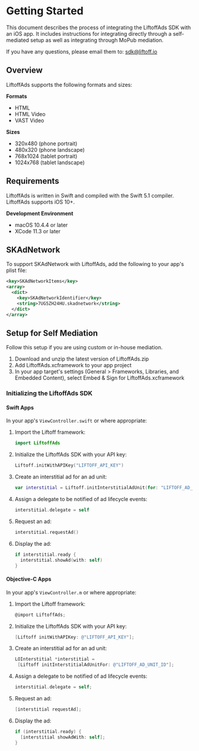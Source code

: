 # Getting Started

This document describes the process of integrating the LiftoffAds SDK with an iOS app. It includes
instructions for integrating directly through a self-mediated setup as well as integrating through MoPub
mediation.

If you have any questions, please email them to: sdk@liftoff.io

## Overview

LiftoffAds supports the following formats and sizes:

__Formats__
- HTML
- HTML Video
- VAST Video

__Sizes__

- 320x480 (phone portrait)
- 480x320 (phone landscape)
- 768x1024 (tablet portrait)
- 1024x768 (tablet landscape)

## Requirements

LiftoffAds is written in Swift and compiled with the Swift 5.1 compiler. LiftoffAds supports iOS 10+.

__Development Environment__
- macOS 10.4.4 or later
- XCode 11.3 or later


## SKAdNetwork

To support SKAdNetwork with LiftoffAds, add the following to your app's plist file:

```xml
<key>SKAdNetworkItems</key>
<array>
  <dict>
    <key>SKAdNetworkIdentifier</key>
    <string>7UG5ZH24HU.skadnetwork</string>
  </dict>
</array>
```

## Setup for Self Mediation

Follow this setup if you are using custom or in-house mediation.

1. Download and unzip the latest version of LiftoffAds.zip
2. Add LiftoffAds.xcframework to your app project
3. In your app target's settings (General > Frameworks, Libraries, and Embedded Content), select Embed & Sign for LiftoffAds.xcframework

### Initializing the LiftoffAds SDK

#### Swift Apps

In your app's `ViewController.swift` or where appropriate:

1. Import the Liftoff framework:

   ``` swift
   import LiftoffAds
   ```

2. Initialize the LiftoffAds SDK with your API key:

   ``` swift
   Liftoff.initWithAPIKey("LIFTOFF_API_KEY")
   ```

3. Create an interstitial ad for an ad unit:

   ``` swift
   var interstitial = Liftoff.initInterstitialAdUnit(for: "LIFTOFF_AD_UNIT_ID")
   ```

4. Assign a delegate to be notified of ad lifecycle events:

   ``` swift
   interstitial.delegate = self
   ```

5. Request an ad:

   ``` swift
   interstitial.requestAd()
   ```

6. Display the ad:

   ``` swift
   if interstitial.ready {
     interstitial.showAd(with: self)
   }
   ```

#### Objective-C Apps

In your app's `ViewController.m` or where appropriate:

1. Import the Liftoff framework:

   ``` objective-c
   @import LiftoffAds;
   ```

2. Initialize the LiftoffAds SDK with your API key:

   ``` objective-c
   [Liftoff initWithAPIKey: @"LIFTOFF_API_KEY"];
   ```

3. Create an interstitial ad for an ad unit:

   ``` objective-c
   LOInterstitial *interstitial =
    [Liftoff initInterstitialAdUnitFor: @"LIFTOFF_AD_UNIT_ID"];
   ```

4. Assign a delegate to be notified of ad lifecycle events:

   ``` objective-c
   interstitial.delegate = self;
   ```

5. Request an ad:

   ``` objective-c
   [interstitial requestAd];
   ```

6. Display the ad:

   ``` objective-c
   if (interstitial.ready) {
     [interstitial showAdWith: self];
   }
   ```

